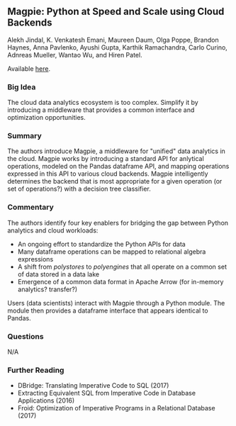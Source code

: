 ## Magpie: Python at Speed and Scale using Cloud Backends

Alekh Jindal, K. Venkatesh Emani, Maureen Daum, Olga Poppe, Brandon Haynes, Anna Pavlenko, Ayushi Gupta, Karthik Ramachandra, Carlo Curino, Adnreas Mueller, Wantao Wu, and Hiren Patel.

Available [here](http://cidrdb.org/cidr2021/papers/cidr2021_paper08.pdf).

### Big Idea

The cloud data analytics ecosystem is too complex. Simplify it by introducing a middleware that provides a common interface and optimization opportunities.

### Summary

The authors introduce Magpie, a middleware for "unified" data analytics in the cloud. Magpie works by introducing a standard API for anlytical operations, modeled on the Pandas dataframe API, and mapping operations expressed in this API to various cloud backends. Magpie intelligently determines the backend that is most appropriate for a given operation (or set of operations?) with a decision tree classifier.

### Commentary

The authors identify four key enablers for bridging the gap between Python analytics and cloud workloads:
- An ongoing effort to standardize the Python APIs for data
- Many dataframe operations can be mapped to relational algebra expressions
- A shift from _polystores_ to _polyengines_ that all operate on a common set of data stored in a data lake
- Emergence of a common data format in Apache Arrow (for in-memory analytics? transfer?)

Users (data scientists) interact with Magpie through a Python module. The module then provides a dataframe interface that appears identical to Pandas.

### Questions

N/A

### Further Reading

- DBridge: Translating Imperative Code to SQL (2017)
- Extracting Equivalent SQL from Imperative Code in Database Applications (2016)
- Froid: Optimization of Imperative Programs in a Relational Database (2017)
